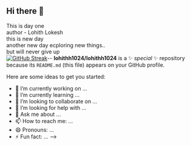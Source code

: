 ## Hi there 👋
This is day one 
<br>
author - Lohith Lokesh
<br>
this is new day
<br>
another new day ecploring new things..
<br>
but will never give up
<br>
[![GitHub Streak](https://streak-stats.demolab.com/?user=DenverCoder1)](https://git.io/streak-stats)--
**lohithh1024/lohithh1024** is a ✨ _special_ ✨ repository because its `README.md` (this file) appears on your GitHub profile.

Here are some ideas to get you started:

- 🔭 I’m currently working on ...
- 🌱 I’m currently learning ...
- 👯 I’m looking to collaborate on ...
- 🤔 I’m looking for help with ...
- 💬 Ask me about ...
- 📫 How to reach me: ...
- 😄 Pronouns: ...
- ⚡ Fun fact: ...
-->
